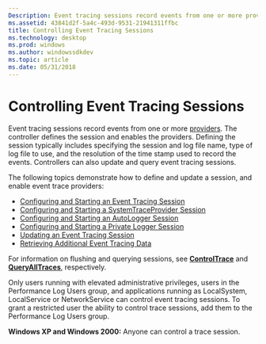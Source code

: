 ```yaml
---
Description: Event tracing sessions record events from one or more providers.
ms.assetid: 43841d2f-5a4c-493d-9531-21941311ffbc
title: Controlling Event Tracing Sessions
ms.technology: desktop
ms.prod: windows
ms.author: windowssdkdev
ms.topic: article
ms.date: 05/31/2018
---
```


# Controlling Event Tracing Sessions

Event tracing sessions record events from one or more [providers](providing-events.md). The controller defines the session and enables the providers. Defining the session typically includes specifying the session and log file name, type of log file to use, and the resolution of the time stamp used to record the events. Controllers can also update and query event tracing sessions.

The following topics demonstrate how to define and update a session, and enable event trace providers:

-   [Configuring and Starting an Event Tracing Session](configuring-and-starting-an-event-tracing-session.md)
-   [Configuring and Starting a SystemTraceProvider Session](configuring-and-starting-a-systemtraceprovider-session.md)
-   [Configuring and Starting an AutoLogger Session](configuring-and-starting-an-autologger-session.md)
-   [Configuring and Starting a Private Logger Session](configuring-and-starting-a-private-logger-session.md)
-   [Updating an Event Tracing Session](updating-an-event-tracing-session.md)
-   [Retrieving Additional Event Tracing Data](retrieving-additional-event-tracing-data.md)

For information on flushing and querying sessions, see [**ControlTrace**](controltrace.md) and [**QueryAllTraces**](queryalltraces.md), respectively.

Only users running with elevated administrative privileges, users in the Performance Log Users group, and applications running as LocalSystem, LocalService or NetworkService can control event tracing sessions. To grant a restricted user the ability to control trace sessions, add them to the Performance Log Users group.

**Windows XP and Windows 2000:** Anyone can control a trace session.

 

 




